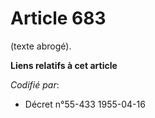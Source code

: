 # Article 683

(texte abrogé).

**Liens relatifs à cet article**

_Codifié par_:

  - Décret n°55-433 1955-04-16
